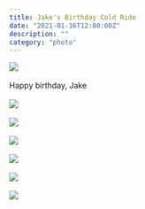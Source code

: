 ```yaml
---
title: Jake's Birthday Cold Ride
date: "2021-01-16T12:00:00Z"
description: ""
category: "photo"
---
```


![ ](https://drive.google.com/uc?id=1n6e-4uCsAp3_bBY_2OuL_71JgVn1iYZI)
<br><br>
Happy birthday, Jake
<br><br>
![ ](https://drive.google.com/uc?id=1L1rgWMv8iwt_BUB3NTZ9iRiAosJtu7G8)
<br><br>
![ ](https://drive.google.com/uc?id=10kO9UA0QQSWMoYJc74wcSPalqm2n1Si1)
<br><br>
![ ](https://drive.google.com/uc?id=17sFbezrTJ06M9kdaBtt63GyOm0HThzoS)
<br><br>
![ ](https://drive.google.com/uc?id=1vg-VY4oZn_jM6JCEpG7DC28AmiXq2lnc)
<br><br>
![ ](https://drive.google.com/uc?id=1DmdqGfa94ma8Vxhyx80hXJFd7dkOIErO)
<br><br>
![ ](https://drive.google.com/uc?id=1nRf-5fZQg3qwW0unQTRku2fFOTYc_8pG)
